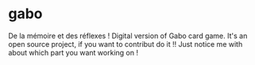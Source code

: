 # gabo
De la mémoire et des réflexes ! Digital version of Gabo card game. It's an open source project, if you want to contribut do it !! Just notice me with about which part you want working on !
